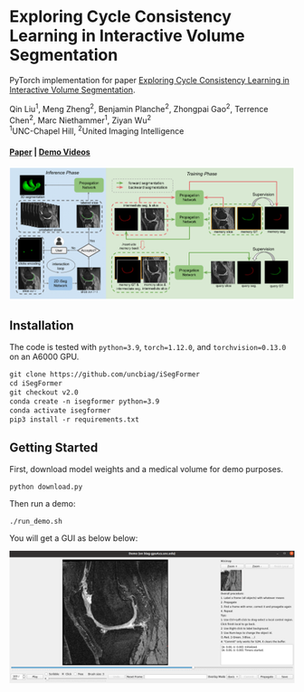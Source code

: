 # Exploring Cycle Consistency Learning in Interactive Volume Segmentation
PyTorch implementation for paper [Exploring Cycle Consistency Learning in Interactive Volume Segmentation](https://arxiv.org/abs/2303.06493).

Qin Liu<sup>1</sup>,
Meng Zheng<sup>2</sup>,
Benjamin Planche<sup>2</sup>,
Zhongpai Gao<sup>2</sup>,
Terrence Chen<sup>2</sup>,
Marc Niethammer<sup>1</sup>, 
Ziyan Wu<sup>2</sup>
<br>
<sup>1</sup>UNC-Chapel Hill, <sup>2</sup>United Imaging Intelligence</sup>

#### [Paper](https://arxiv.org/abs/2303.06493) | [Demo Videos](https://drive.google.com/drive/folders/1bPLn7ZsZB3xRKNhxOB0ewWX3rlxp2pK_?usp=sharing)

<p align="center">
  <img src="./assets/framework.png" alt="drawing", width="820"/>
</p>

## Installation
The code is tested with ``python=3.9``, ``torch=1.12.0``, and ``torchvision=0.13.0`` on an A6000 GPU.
```
git clone https://github.com/uncbiag/iSegFormer
cd iSegFormer
git checkout v2.0
conda create -n isegformer python=3.9
conda activate isegformer
pip3 install -r requirements.txt
```

## Getting Started
First, download model weights and a medical volume for demo purposes.
```
python download.py
```
Then run a demo:
```
./run_demo.sh
```
You will get a GUI as below below: 
<p align="center">
  <img src="./assets/ivos_gui.png" alt="drawing", width="820"/>
</p>

